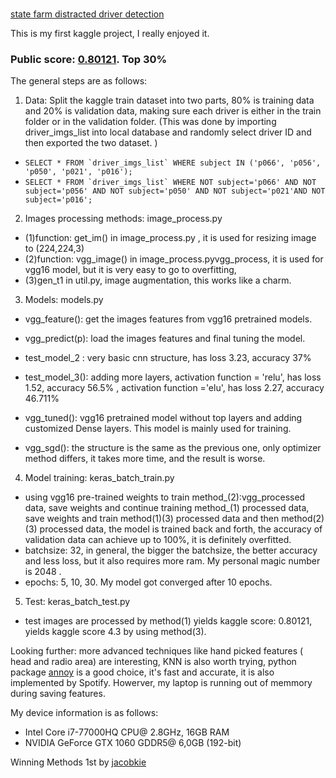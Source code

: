 # 
[state farm distracted driver detection](https://www.kaggle.com/c/state-farm-distracted-driver-detection)

This is my first kaggle project,  I really enjoyed it.

### Public score: [0.80121](https://github.com/18461271/state_farm_driver_distraction_detection/blob/master/state_farm.JPG). Top 30%


The general steps are as follows:

1. Data: Split the kaggle train dataset into two parts, 80% is training data and 20% is validation data, making sure each driver is either in the train folder or in the validation folder. (This was done by importing driver_imgs_list into local database and randomly select driver ID and then exported the two dataset. )


* ``` SELECT * FROM `driver_imgs_list` WHERE subject IN ('p066', 'p056', 'p050', 'p021', 'p016'); ```
* ```SELECT * FROM `driver_imgs_list` WHERE NOT subject='p066' AND NOT subject='p056' AND NOT subject='p050' AND NOT subject='p021'AND NOT subject='p016'; ```

2. Images processing methods:  image_process.py



* (1)function: get_im() in image_process.py , it is used for resizing image to (224,224,3)
* (2)function: vgg_image() in image_process.pyvgg_process, it is used for vgg16 model, but it is very easy to go to overfitting,
* (3)gen_t1 in util.py,  image augmentation, this works like a charm.

3. Models:  models.py



* vgg_feature(): get the images features from vgg16 pretrained models.
* vgg_predict(p): load the images features and final tuning the model.

* test_model_2 : very basic cnn structure, has loss 3.23, accuracy 37%
* test_model_3(): adding more layers, activation function = 'relu', has loss  1.52, accuracy 56.5% ,
                                      activation function ='elu',   has loss 2.27, accuracy 46.711%  
* vgg_tuned(): vgg16 pretrained model without top layers and adding customized Dense layers. This model is mainly used for training.
* vgg_sgd(): the structure is the same as the previous one, only optimizer method differs, it takes more time, and the result is worse.


4. Model training: keras_batch_train.py
* using vgg16 pre-trained weights to train method_(2):vgg_processed data, save weights and continue training method_(1) processed data, save weights and train method(1)(3) processed data and then method(2)(3) processed data, the model is trained back and forth, the accuracy of validation data can achieve up to 100%, it is definitely overfitted.
* batchsize: 32, in general, the bigger the batchsize, the better accuracy and less loss, but it also requires more ram. My personal magic number is 2048 .
* epochs: 5, 10, 30. My model got converged after 10 epochs.

5. Test: keras_batch_test.py

 * test images are  processed by method(1) yields kaggle score: 0.80121, yields kaggle score 4.3 by using method(3).

Looking further: more advanced techniques like hand picked features ( head and radio area) are interesting, KNN is also worth trying, python package [annoy](https://github.com/spotify/annoy) is a good choice, it's fast and accurate, it is also implemented by Spotify. Howerver, my laptop is running out of memmory during saving features.

My device information is as follows:
 * Intel Core i7-77000HQ CPU@ 2.8GHz, 16GB RAM
 * NVIDIA GeForce GTX 1060 GDDR5@ 6,0GB (192-bit)


Winning Methods
1st by [jacobkie](https://www.kaggle.com/c/state-farm-distracted-driver-detection/discussion/22906#131467)
